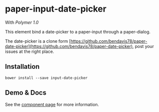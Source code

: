 paper-input-date-picker
=================
With *Polymer 1.0*

This element bind a date-picker to a paper-input through a paper-dialog.

The date-picker is a clone form [https://github.com/bendavis78/paper-date-picker](https://github.com/bendavis78/paper-date-picker), post your issues at the right place.

## Installation

	bower install --save input-date-picker

## Demo & Docs

See the [component page](http://zecat.github.io/input-date-picker) for more information.
